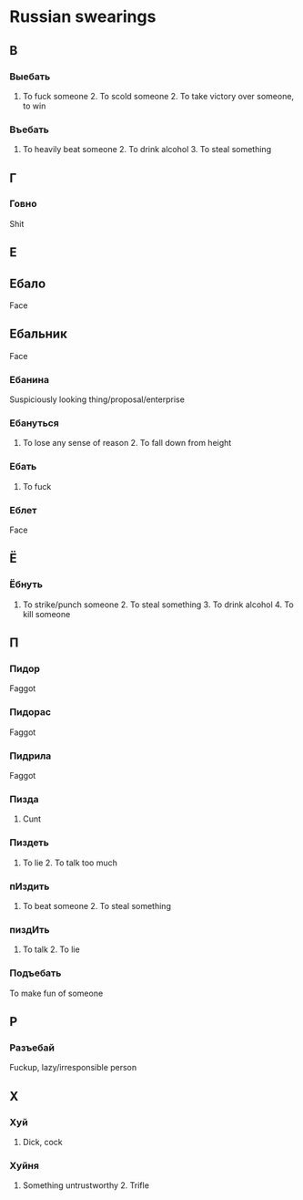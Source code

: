 # Russian swearings

## В

### Выебать

1. To fuck someone 2. To scold someone 2. To take victory over someone, to win

### Въебать

1. To heavily beat someone 2. To drink alcohol 3. To steal something

## Г

### Говно

Shit

## Е

## Ебало

Face

## Ебальник

Face

### Ебанина

Suspiciously looking thing/proposal/enterprise 

### Ебануться

1. To lose any sense of reason 2. To fall down from height

### Ебать

1. To fuck

### Еблет

Face

## Ё

### Ёбнуть

1. To strike/punch someone 2. To steal something 3. To drink alcohol 4. To kill someone  

## П

### Пидор

Faggot

### Пидорас

Faggot


### Пидрила

Faggot

### Пизда

1. Cunt

### Пиздеть

1. To lie 2. To talk too much

### пИздить

1. To beat someone 2. To steal something

### пиздИть

1. To talk 2. To lie

### Подъебать

To make fun of someone 

## Р

### Разъебай

Fuckup, lazy/irresponsible person

## Х


### Хуй

1. Dick, cock

### Хуйня

1. Something untrustworthy 2. Trifle 
